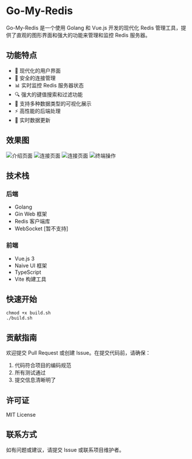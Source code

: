 # Go-My-Redis

Go-My-Redis 是一个使用 Golang 和 Vue.js 开发的现代化 Redis 管理工具，提供了直观的图形界面和强大的功能来管理和监控 Redis 服务器。

## 功能特点

- 🚀 现代化的用户界面
- 🔐 安全的连接管理
- 📊 实时监控 Redis 服务器状态
- 🔍 强大的键值搜索和过滤功能
- 📝 支持多种数据类型的可视化展示
- ⚡ 高性能的后端处理
- 🔄 实时数据更新

## 效果图

![介绍页面](https://i.imgur.com/xJZ7w0A.png)
![连接页面](https://i.imgur.com/hmWKqi3.png)
![连接页面](https://i.imgur.com/cXKOfNx.png)
![终端操作](https://i.imgur.com/YrK09XV.png)


## 技术栈

### 后端
- Golang
- Gin Web 框架
- Redis 客户端库
- WebSocket [暂不支持]

### 前端
- Vue.js 3
- Naive UI 框架
- TypeScript
- Vite 构建工具

## 快速开始

```shell
chmod +x build.sh
./build.sh
```

## 贡献指南

欢迎提交 Pull Request 或创建 Issue。在提交代码前，请确保：

1. 代码符合项目的编码规范
2. 所有测试通过
3. 提交信息清晰明了

## 许可证

MIT License

## 联系方式

如有问题或建议，请提交 Issue 或联系项目维护者。 